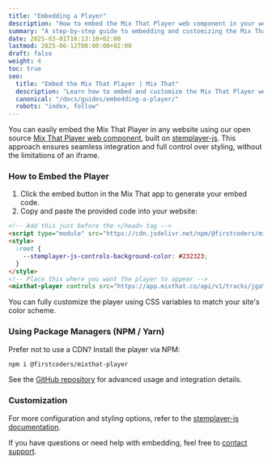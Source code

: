 ```yaml
---
title: "Embedding a Player"
description: "How to embed the Mix That Player web component in your website, with customization and integration tips."
summary: "A step-by-step guide to embedding and customizing the Mix That Player on your site."
date: 2025-03-01T16:13:18+02:00
lastmod: 2025-06-12T00:00:00+02:00
draft: false
weight: 4
toc: true
seo:
  title: "Embed the Mix That Player | Mix That"
  description: "Learn how to embed and customize the Mix That Player web component in your website, with code examples and integration tips."
  canonical: "/docs/guides/embedding-a-player/"
  robots: "index, follow"
---
```


You can easily embed the Mix That Player in any website using our open source [Mix That Player web component](https://www.npmjs.com/package/@firstcoders/mixthat-player), built on [stemplayer-js](https://www.stemplayer-js.com). This approach ensures seamless integration and full control over styling, without the limitations of an iframe.

### How to Embed the Player

1. Click the embed button in the Mix That app to generate your embed code.
2. Copy and paste the provided code into your website:

```html
<!-- Add this just before the </head> tag -->
<script type="module" src="https://cdn.jsdelivr.net/npm/@firstcoders/mixthat-player@^4.0.0-beta.0"></script>
<style>
  :root {
    --stemplayer-js-controls-background-color: #232323;
  }
</style>
<!-- Place this where you want the player to appear -->
<mixthat-player controls src="https://app.mixthat.co/api/v1/tracks/jgaYB9"></mixthat-player>
```

You can fully customize the player using CSS variables to match your site's color scheme.

### Using Package Managers (NPM / Yarn)

Prefer not to use a CDN? Install the player via NPM:

```sh
npm i @firstcoders/mixthat-player
```

See the [GitHub repository](https://github.com/firstcoders/mixthat-player) for advanced usage and integration details.

### Customization

For more configuration and styling options, refer to the [stemplayer-js documentation](https://github.com/stemplayer-js/stemplayer-js/blob/main/docs/stemplayer-js.md).

If you have questions or need help with embedding, feel free to [contact support](/docs/general/support/).
